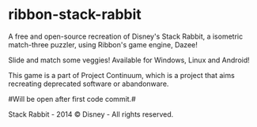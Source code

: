# ribbon-stack-rabbit
A free and open-source recreation of Disney's Stack Rabbit, a isometric match-three puzzler, using Ribbon's game engine, Dazee!

Slide and match some veggies! Available for Windows, Linux and Android!

This game is a part of Project Continuum, which is a project that aims recreating deprecated software or abandonware.

#Will be open after first code commit.#

Stack Rabbit - 2014 © Disney - All rights reserved.
